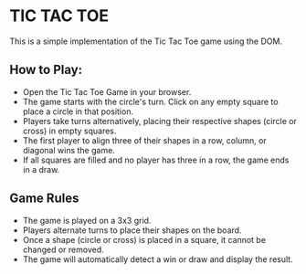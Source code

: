 # TIC TAC TOE

This is a simple implementation of the Tic Tac Toe game using the DOM.

## How to Play:

- Open the Tic Tac Toe Game in your browser.
- The game starts with the circle's turn. Click on any empty square to place a circle in that position.
- Players take turns alternatively, placing their respective shapes (circle or cross) in empty squares.
- The first player to align three of their shapes in a row, column, or diagonal wins the game.
- If all squares are filled and no player has three in a row, the game ends in a draw.

## Game Rules

- The game is played on a 3x3 grid.
- Players alternate turns to place their shapes on the board.
- Once a shape (circle or cross) is placed in a square, it cannot be changed or removed.
- The game will automatically detect a win or draw and display the result.
